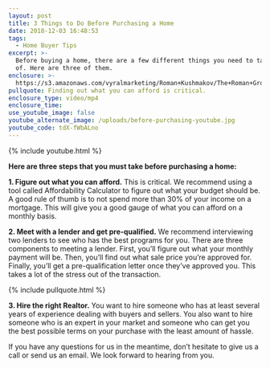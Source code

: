 ```yaml
---
layout: post
title: 3 Things to Do Before Purchasing a Home
date: 2018-12-03 16:48:53
tags:
  - Home Buyer Tips
excerpt: >-
  Before buying a home, there are a few different things you need to take care
  of. Here are three of them.
enclosure: >-
  https://s3.amazonaws.com/vyralmarketing/Roman+Kushmakov/The+Roman+Group-+3+Things+to+Do+Before+Purchasing+a+Home.mp4
pullquote: Finding out what you can afford is critical.
enclosure_type: video/mp4
enclosure_time:
use_youtube_image: false
youtube_alternate_image: /uploads/before-purchasing-youtube.jpg
youtube_code: tdX-fWbALno
---
```


{% include youtube.html %}

**Here are three steps that you must take before purchasing a home:**

**1. Figure out what you can afford.** This is critical. We recommend using a tool called Affordability Calculator to figure out what your budget should be. A good rule of thumb is to not spend more than 30% of your income on a mortgage. This will give you a good gauge of what you can afford on a monthly basis.

**2. Meet with a lender and get pre-qualified.** We recommend interviewing two lenders to see who has the best programs for you. There are three components to meeting a lender. First, you’ll figure out what your monthly payment will be. Then, you’ll find out what sale price you’re approved for. Finally, you’ll get a pre-qualification letter once they’ve approved you. This takes a lot of the stress out of the transaction.

{% include pullquote.html %}

**3. Hire the right Realtor.** You want to hire someone who has at least several years of experience dealing with buyers and sellers. You also want to hire someone who is an expert in your market and someone who can get you the best possible terms on your purchase with the least amount of hassle.

If you have any questions for us in the meantime, don’t hesitate to give us a call or send us an email. We look forward to hearing from you.